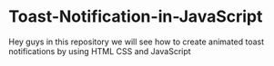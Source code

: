 # Toast-Notification-in-JavaScript
Hey guys in this repository we will see how to create animated toast notifications by using HTML CSS and JavaScript
